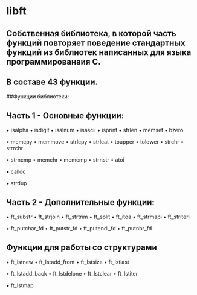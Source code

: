 # libft

## Собственная библиотека, в которой часть функций повторяет поведение стандартных функций из библиотек написанных для языка программированаия С.
## В составе 43 функции.

##Функции библиотеки:

## Часть 1 - Основные функции:

• isalpha • isdigit • isalnum • isascii • isprint • strlen • memset • bzero

• memcpy • memmove • strlcpy • strlcat • toupper • tolower • strchr • strrchr

• strncmp • memchr • memcmp • strnstr • atoi

• calloc

• strdup

## Часть 2 - Дополнительные функции:

• ft_substr • ft_strjoin • ft_strtrim • ft_split • ft_itoa • ft_strmapi • ft_striteri

• ft_putchar_fd • ft_putstr_fd • ft_putendl_fd • ft_putnbr_fd

## Функции для работы со структурами

• ft_lstnew • ft_lstadd_front • ft_lstsize • ft_lstlast

• ft_lstadd_back • ft_lstdelone • ft_lstclear • ft_lstiter

• ft_lstmap
